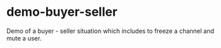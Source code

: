 # demo-buyer-seller
Demo of a buyer - seller situation which includes to freeze a channel and mute a user.
